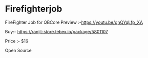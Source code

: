 # Firefighterjob
FireFighter Job for QBCore 
Preview :-https://youtu.be/gnQYqLfp_XA

Buy:- https://ranjit-store.tebex.io/package/5801107

Price :- $16

Open Source
